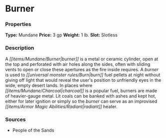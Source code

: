 ﻿---
Title: "Burner"
Type: "Mundane"
Price: "3 gp"
Weight: "1 lb."
Slot: "Slotless"
Description: |
  "A burner is a metal or ceramic cylinder, open at the top and perforated with air holes along the sides, often with sliding vents to open or close these apertures as the fire inside requires. A burner is used to burn fuel pellets at night without giving off light that would reveal the user's position to unfriendly eyes in the wide, empty desert lands. In places where charcoal is a popular fuel, burners are made of heavier-gauge metal. Lit coals can be banked with ashes and kept hot, either for later ignition or simply so the burner can serve as an improvised radiant heater."
Sources: "['People of the Sands']"
---

# Burner

### Properties

**Type:** Mundane **Price:** 3 gp **Weight:** 1 lb. **Slot:** Slotless

### Description

A _[[items/Mundane/Burner|burner]]_ is a metal or ceramic cylinder, open at the top and perforated with air holes along the sides, often with sliding vents to open or close these apertures as the fire inside requires. A _burner_ is used to _[[universal monster rules/Burn|burn]]_ fuel pellets at night without giving off light that would reveal the user's position to unfriendly eyes in the wide, empty desert lands. In places where _[[items/Mundane/Charcoal|charcoal]]_ is a popular fuel, burners are made of heavier-gauge metal. Lit coals can be banked with ashes and kept hot, either for later ignition or simply so the _burner_ can serve as an improvised _[[items/Armor Magic Abilities/Radiant|radiant]]_ heater.

### Sources

* People of the Sands